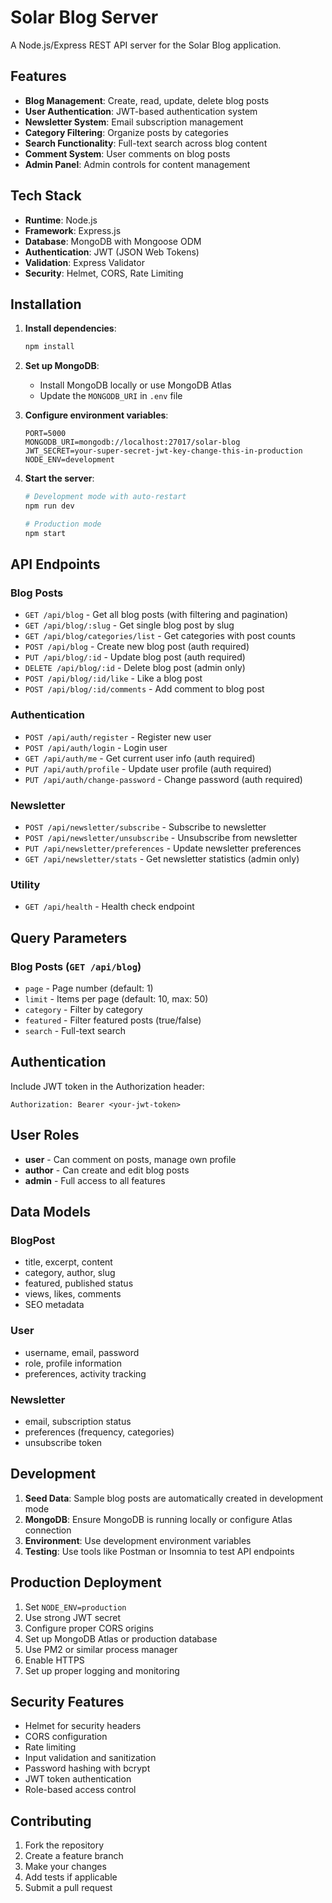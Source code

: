 # Solar Blog Server

A Node.js/Express REST API server for the Solar Blog application.

## Features

- **Blog Management**: Create, read, update, delete blog posts
- **User Authentication**: JWT-based authentication system
- **Newsletter System**: Email subscription management
- **Category Filtering**: Organize posts by categories
- **Search Functionality**: Full-text search across blog content
- **Comment System**: User comments on blog posts
- **Admin Panel**: Admin controls for content management

## Tech Stack

- **Runtime**: Node.js
- **Framework**: Express.js
- **Database**: MongoDB with Mongoose ODM
- **Authentication**: JWT (JSON Web Tokens)
- **Validation**: Express Validator
- **Security**: Helmet, CORS, Rate Limiting

## Installation

1. **Install dependencies**:
   ```bash
   npm install
   ```

2. **Set up MongoDB**:
   - Install MongoDB locally or use MongoDB Atlas
   - Update the `MONGODB_URI` in `.env` file

3. **Configure environment variables**:
   ```env
   PORT=5000
   MONGODB_URI=mongodb://localhost:27017/solar-blog
   JWT_SECRET=your-super-secret-jwt-key-change-this-in-production
   NODE_ENV=development
   ```

4. **Start the server**:
   ```bash
   # Development mode with auto-restart
   npm run dev
   
   # Production mode
   npm start
   ```

## API Endpoints

### Blog Posts
- `GET /api/blog` - Get all blog posts (with filtering and pagination)
- `GET /api/blog/:slug` - Get single blog post by slug
- `GET /api/blog/categories/list` - Get categories with post counts
- `POST /api/blog` - Create new blog post (auth required)
- `PUT /api/blog/:id` - Update blog post (auth required)
- `DELETE /api/blog/:id` - Delete blog post (admin only)
- `POST /api/blog/:id/like` - Like a blog post
- `POST /api/blog/:id/comments` - Add comment to blog post

### Authentication
- `POST /api/auth/register` - Register new user
- `POST /api/auth/login` - Login user
- `GET /api/auth/me` - Get current user info (auth required)
- `PUT /api/auth/profile` - Update user profile (auth required)
- `PUT /api/auth/change-password` - Change password (auth required)

### Newsletter
- `POST /api/newsletter/subscribe` - Subscribe to newsletter
- `POST /api/newsletter/unsubscribe` - Unsubscribe from newsletter
- `PUT /api/newsletter/preferences` - Update newsletter preferences
- `GET /api/newsletter/stats` - Get newsletter statistics (admin only)

### Utility
- `GET /api/health` - Health check endpoint

## Query Parameters

### Blog Posts (`GET /api/blog`)
- `page` - Page number (default: 1)
- `limit` - Items per page (default: 10, max: 50)
- `category` - Filter by category
- `featured` - Filter featured posts (true/false)
- `search` - Full-text search

## Authentication

Include JWT token in the Authorization header:
```
Authorization: Bearer <your-jwt-token>
```

## User Roles

- **user** - Can comment on posts, manage own profile
- **author** - Can create and edit blog posts
- **admin** - Full access to all features

## Data Models

### BlogPost
- title, excerpt, content
- category, author, slug
- featured, published status
- views, likes, comments
- SEO metadata

### User
- username, email, password
- role, profile information
- preferences, activity tracking

### Newsletter
- email, subscription status
- preferences (frequency, categories)
- unsubscribe token

## Development

1. **Seed Data**: Sample blog posts are automatically created in development mode
2. **MongoDB**: Ensure MongoDB is running locally or configure Atlas connection
3. **Environment**: Use development environment variables
4. **Testing**: Use tools like Postman or Insomnia to test API endpoints

## Production Deployment

1. Set `NODE_ENV=production`
2. Use strong JWT secret
3. Configure proper CORS origins
4. Set up MongoDB Atlas or production database
5. Use PM2 or similar process manager
6. Enable HTTPS
7. Set up proper logging and monitoring

## Security Features

- Helmet for security headers
- CORS configuration
- Rate limiting
- Input validation and sanitization
- Password hashing with bcrypt
- JWT token authentication
- Role-based access control

## Contributing

1. Fork the repository
2. Create a feature branch
3. Make your changes
4. Add tests if applicable
5. Submit a pull request

